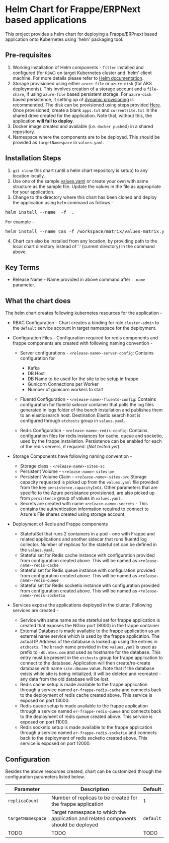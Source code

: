 # Helm Chart for Frappe/ERPNext based applications
This project provides a helm chart for deploying a Frappe/ERPnext based application onto Kubernetes using 'helm' packaging tool.

## Pre-requisites
1. Working installation of Helm components - `Tiller` installed and configured (for `RBAC`) on target Kubernetes cluster and 'helm' client machine. For more details please refer to [Helm documentation](https://helm.sh/docs/using_helm/#installing-helm).
2. Storage provisioned using either `azure-file` or `azure-disk` (for AKS deployments). This involves creation of a storage account and a `file-share`, if using `azure-file` based persistent storage. For `azure-disk` based persistence, it setting up of [dynamic provisioning](https://docs.microsoft.com/en-us/azure/aks/azure-disks-dynamic-pv) is recommended. The disk can be provisioned using steps provided [Here](https://docs.docker.com/ee/ucp/kubernetes/storage/use-azure-disk/). Once provisioned, create a blank `apps.txt` and `currentsite.txt` in the shared drive created for the application. Note that, without this, the application __will fail to deploy__.
3. Docker image created and available (i.e. `docker push`ed) in a shared repository.
4. Namespace where the components are to be deployed. This should be provided as `targetNamespace` in `values.yaml`.

## Installation Steps
1. `git clone` this chart (until a helm chart repository is setup) to any location locally.
2. Use one of the sample [values.yaml](../values.yaml) or create your own with same structure as the sample file. Update the values in the file as appropriate for your application.
3. Change to the directory where this chart has been cloned and deploy the application using `helm` command as follows -
<pre>helm install --name <release name> -f <path to values.yaml> .</pre>
For example -
<pre>helm install --name cas -f /workspace/matrix/values-matrix.yaml .</pre>
4. Chart can also be installed from any location, by providing path to the local chart directory instead of '.' (current directory) in the command above.

## Key Terms
* Release Name - Name provided in above command after `--name` parameter.

## What the chart does
The helm chart creates following kubernetes resources for the application -
* RBAC Configuration - Chart creates a binding for role `cluster-admin` to the `default` service account in target namespace for the deployment.
* Configuration Files - Configuration required for redis components and frappe components are created with following naming convention -

    * Server configurations - <code>_&lt;release-name&gt;_-server-config</code>: Contains configuration for 
        
        * Kafka
        * DB Host
        * DB Name to be used for the site to be setup in frappe
        * Gunicorn Connections per Worker
        * Number of gunicorn workers to start
    * Fluentd Configuration - <code>_&lt;release-name&gt;_-fluentd-config</code>: Contains configuration for fluentd _sidecar_ container that polls the log files generated in logs folder of the bench installation and publishes them to an elasticsearch host. Destination Elastic search host is configured through `etchosts` group in `values.yaml`.
    * Redis Configuration - <code>_&lt;release-name&gt;_-redis-config</code>: Contains configuration files for redis instances for cache, queue and socketio, used by the frappe installation. Persistence can be enabled for each of the redis servers, if required. (_Not tested yet_).

* Storage Components have following naming convention -

    * Storage class - <code>_&lt;release-name&gt;_-sites-sc</code>
    * Persistent Volume - <code>_&lt;release-name&gt;_-sites-pv</code>
    * Persistent Volume Claim - <code>_&lt;release-name&gt;_-sites-pvc</code>
    Storage capacity requested is picked up from the `values.yaml` file provided from the key `persistence.capacityInGi`. Other parameters that are specific to the Azure persistance provisioned, are also picked up from `persistence` group of values in `values.yaml`.
    * Secrets are created with name  <code>_&lt;release-name&gt;_-secrets</code> - This contains the authentication information required to connect to Azure's File shares created using storage account.
    
* Deployment of Redis and Frappe components

    * StatefulSet that runs 2 containers in a pod - one with Frappe and related applications and another sidecar that runs fluentd log collector. Number of replicas for the stateful set can be defined in the `values.yaml`.
    * Stateful set for Redis cache instance with configuration provided from configuration created above. This will be named as <code>_&lt;release-name&gt;_-redis-cache</code>
    * Stateful set for Redis queue instance with configuration provided from configuration created above. This will be named as <code>_&lt;release-name&gt;_-redis-queue</code>
    * Stateful set for Redis socketio instance with configuration provided from configuration created above. This will be named as <code>_&lt;release-name&gt;_-redis-socketio</code> 

* Services expose the applications deployed in the cluster. Following services are created -

    * Service with same name as the stateful set for frappe application is created that exposes the NGinx port (8000) in the frappe container
    * External Database is made available to the frappe application as an external name service which is used by the frappe application. The actual IP Address of the database is looked up using the entries in `etchosts`. The `branch` name provided in the `values.yaml` is used as prefix to `-db.ntex.com` and used as hostname for the database. This entry must be present in the `etchosts` group for frappe application to connect to the database. Application will then create/re-create database with name `site.dbname` value. Note that if the database exists while site is being initialized, it will be deleted and recreated - any data from the old database will be lost.
    * Redis cache setup is made available to the frappe application through a service named `er-frappe-redis-cache` and connects back to the deployment of redis cache created above. This service is exposed on port 13000.
    * Redis queue setup is made available to the frappe application through a service named `er-frappe-redis-queue` and connects back to the deployment of redis queue created above. This service is exposed on port 11000.
    * Redis socketio  setup is made available to the frappe application through a service named `er-frappe-redis-socketio` and connects back to the deployment of redis socketio created above. This service is exposed on port 12000.

## Configuration
Besides the above resources created, chart can be customized through the configuration parameters listed below.

|Parameter|Description|Default|
|-------------------------------------------|-----------------------------------------------------|-------------------------------------------------------------------|
|`replicaCount`| Number of replicas to be created for the frappe application | `1`|
|`targetNamespace`| Target namespace to which the application and related components should be deployed | `default`|
| TODO | TODO | TODO |
